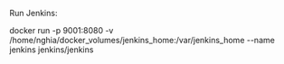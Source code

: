 
Run Jenkins:

docker run -p 9001:8080 -v /home/nghia/docker_volumes/jenkins_home:/var/jenkins_home --name jenkins jenkins/jenkins